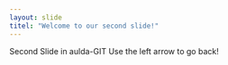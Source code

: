 ```yaml
---
layout: slide
titel: "Welcome to our second slide!"
---
```

Second Slide in aulda-GIT
Use the left arrow to go back!
